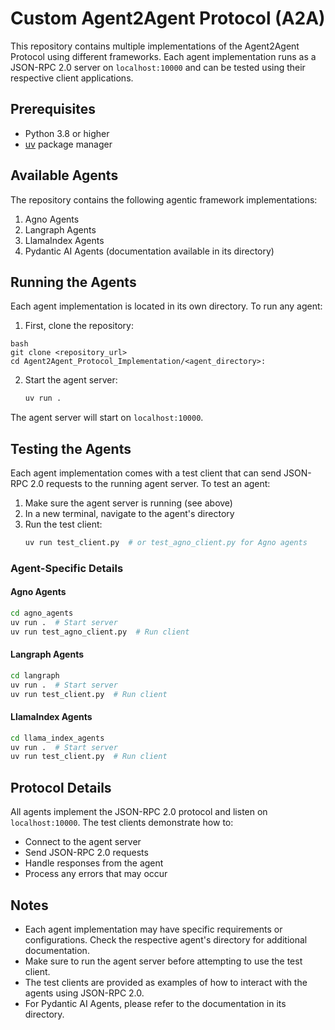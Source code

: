 # Custom Agent2Agent Protocol (A2A)

This repository contains multiple implementations of the Agent2Agent Protocol using different frameworks. Each agent implementation runs as a JSON-RPC 2.0 server on `localhost:10000` and can be tested using their respective client applications.

## Prerequisites

- Python 3.8 or higher
- [uv](https://github.com/astral-sh/uv) package manager

## Available Agents

The repository contains the following agentic framework 
implementations:

1. Agno Agents
2. Langraph Agents
3. LlamaIndex Agents
4. Pydantic AI Agents (documentation available in its directory)

## Running the Agents

Each agent implementation is located in its own directory. To run any agent:

1. First, clone the repository:
```
bash
git clone <repository_url>
cd Agent2Agent_Protocol_Implementation/<agent_directory>:
```

2. Start the agent server:
   ```bash
   uv run .
   ```

The agent server will start on `localhost:10000`.

## Testing the Agents

Each agent implementation comes with a test client that can send JSON-RPC 2.0 requests to the running agent server. To test an agent:

1. Make sure the agent server is running (see above)
2. In a new terminal, navigate to the agent's directory
3. Run the test client:
   ```bash
   uv run test_client.py  # or test_agno_client.py for Agno agents
   ```

### Agent-Specific Details

#### Agno Agents
```bash
cd agno_agents
uv run .  # Start server
uv run test_agno_client.py  # Run client
```

#### Langraph Agents
```bash
cd langraph
uv run .  # Start server
uv run test_client.py  # Run client
```

#### LlamaIndex Agents
```bash
cd llama_index_agents
uv run .  # Start server
uv run test_client.py  # Run client
```

## Protocol Details

All agents implement the JSON-RPC 2.0 protocol and listen on `localhost:10000`. The test clients demonstrate how to:

- Connect to the agent server
- Send JSON-RPC 2.0 requests
- Handle responses from the agent
- Process any errors that may occur

## Notes

- Each agent implementation may have specific requirements or configurations. Check the respective agent's directory for additional documentation.
- Make sure to run the agent server before attempting to use the test client.
- The test clients are provided as examples of how to interact with the agents using JSON-RPC 2.0.
- For Pydantic AI Agents, please refer to the documentation in its directory.

